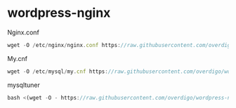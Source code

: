 # wordpress-nginx

Nginx.conf
```javascript
wget -O /etc/nginx/nginx.conf https://raw.githubusercontent.com/overdigo/wordpress-nginx/master/nginx/nginx.conf
```
My.cnf
```javascript
wget -O /etc/mysql/my.cnf https://raw.githubusercontent.com/overdigo/wordpress-nginx/master/mysql/my.cnf
```


mysqltuner
```javascript
bash <(wget -O - https://raw.githubusercontent.com/overdigo/wordpress-nginx/master/mysqltuner.sh)
```
